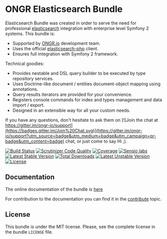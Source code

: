# ONGR Elasticsearch Bundle

Elasticsearch Bundle was created in order to serve the need for
professional [elasticsearch](https://www.elastic.co/products/elasticsearch) integration with enterprise level Symfony
2 systems. This bundle is:

* Supported by [ONGR.io](http://ongr.io) development team.
* Uses the official [elasticsearch-php](https://github.com/elasticsearch/elasticsearch-php>) client.
* Ensures full integration with Symfony 2 framework.

Technical goodies:

* Provides nestable and DSL query builder to be executed by type repository services.
* Uses Doctrine-like document / entities document-object mapping using annotations.
* Query results iterators are provided for your convenience.
* Registers console commands for index and types management and data import / export.
* Designed in an extensible way for all your custom needs.

If you have any questions, don't hesitate to ask them on [![Join the chat at https://gitter.im/ongr-io/support](https://badges.gitter.im/Join%20Chat.svg)](https://gitter.im/ongr-io/support?utm_source=badge&utm_medium=badge&utm_campaign=pr-badge&utm_content=badge)
 chat, or just come to say Hi ;).


[![Build Status](https://travis-ci.org/ongr-io/ElasticsearchBundle.svg?branch=master)](https://travis-ci.org/ongr-io/ElasticsearchBundle)
[![Scrutinizer Code Quality](https://scrutinizer-ci.com/g/ongr-io/ElasticsearchBundle/badges/quality-score.png?b=master)](https://scrutinizer-ci.com/g/ongr-io/ElasticsearchBundle/?branch=master)
[![Coverage](https://scrutinizer-ci.com/g/ongr-io/ElasticsearchBundle/badges/coverage.png?b=master)](https://scrutinizer-ci.com/g/ongr-io/ElasticsearchBundle/?branch=master)
[![Sensio labs](https://insight.sensiolabs.com/projects/931d899c-663d-4ee4-9ec2-d971a9a06b9b/mini.png)](https://insight.sensiolabs.com/projects/931d899c-663d-4ee4-9ec2-d971a9a06b9b)
[![Latest Stable Version](https://poser.pugx.org/ongr/elasticsearch-bundle/v/stable)](https://packagist.org/packages/ongr/elasticsearch-bundle)
[![Total Downloads](https://poser.pugx.org/ongr/elasticsearch-bundle/downloads)](https://packagist.org/packages/ongr/elasticsearch-bundle)
[![Latest Unstable Version](https://poser.pugx.org/ongr/elasticsearch-bundle/v/unstable)](https://packagist.org/packages/ongr/elasticsearch-bundle)
[![License](https://poser.pugx.org/ongr/elasticsearch-bundle/license)](https://packagist.org/packages/ongr/elasticsearch-bundle)


## Documentation

The online documentation of the bundle is [here](Resources/doc/index.md)

For contribution to the documentation you can find it in the [contribute](Resources/doc/contribute.md) topic.

## License

This bundle is under the MIT license. Please, see the complete license
in the bundle ``LICENSE`` file.
